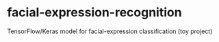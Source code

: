 # facial-expression-recognition
TensorFlow/Keras model for facial-expression classification (toy project)
